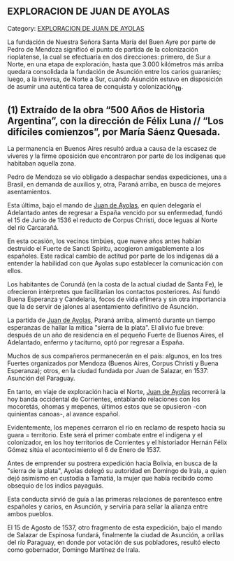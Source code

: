 ## EXPLORACION DE JUAN DE AYOLAS

Category: [EXPLORACION DE JUAN DE AYOLAS](http://descubrircorrientes.com.ar/2012/index.php/3160-historia-desde-el-origen-hasta-1814/tierra-argentina-1492-1588/exploracion-de-juan-de-ayolas)

La fundación de Nuestra Señora Santa María del Buen Ayre por parte de Pedro de Mendoza significó el punto de partida de la colonización rioplatense, la cual se efectuaría en dos direcciones: primero, de Sur a Norte, en una etapa de exploración, hasta que 3.000 kilómetros más arriba quedara consolidada la fundación de Asunción entre los carios guaraníes; luego, a la inversa, de Norte a Sur, cuando Asunción estuvo en disposición de asumir una auténtica tarea de conquista y colonización<sub><strong>(1)</strong></sub>.

## **(1)** Extraído de la obra “500 Años de Historia Argentina”, con la dirección de Félix Luna // “Los difíciles comienzos”, por María Sáenz Quesada.

La permanencia en Buenos Aires resultó ardua a causa de la escasez de víveres y la firme oposición que encontraron por parte de los indígenas que habitaban aquella zona.

Pedro de Mendoza se vio obligado a despachar sendas expediciones, una a Brasil, en demanda de auxilios y, otra, Paraná arriba, en busca de mejores asentamientos.

Esta última, bajo el mando de [Juan de Ayolas](http://descubrircorrientes.com.ar/2012/index.php/3160-historia-desde-el-origen-hasta-1814/tierra-argentina-1492-1588/index.php?option=com_content&view=category&id=2633&Itemid=519), en quien delegaría el Adelantado antes de regresar a España vencido por su enfermedad, fundó el 15 de Junio de 1536 el reducto de Corpus Christi, doce leguas al Norte del río Carcarañá.

En esta ocasión, los vecinos timbúes, que nueve años antes habían destruido el Fuerte de Sancti Spiritu, acogieron amigablemente a los españoles. Este radical cambio de actitud por parte de los indígenas dá a entender la habilidad con que Ayolas supo establecer la comunicación con ellos.

Los habitantes de Corundá (en la costa de la actual ciudad de Santa Fe), le ofrecieron intérpretes que facilitarían los contactos posteriores. Así fundó Buena Esperanza y Candelaria, focos de vida efímera y sin otra importancia que la de servir de jalones al asentamiento definitivo de Asunción.

La partida de [Juan de Ayolas](http://descubrircorrientes.com.ar/2012/index.php/3160-historia-desde-el-origen-hasta-1814/tierra-argentina-1492-1588/index.php?option=com_content&view=category&id=2633&Itemid=519), Paraná arriba, alimentó durante un tiempo esperanzas de hallar la mítica "sierra de la plata". El alivio fue breve: después de un año de residencia en el pequeño Fuerte de Buenos Aires, el Adelantado, enfermo y taciturno, optó por regresar a España.

Muchos de sus compañeros permanecerán en el país: algunos, en los tres Fuertes organizados por Mendoza (Buenos Aires, Corpus Christi y Buena Esperanza); otros, en la ciudad fundada por Juan de Salazar, en 1537: Asunción del Paraguay.

En tanto, en viaje de exploración hacia el Norte, [Juan de Ayolas](http://descubrircorrientes.com.ar/2012/index.php/3160-historia-desde-el-origen-hasta-1814/tierra-argentina-1492-1588/index.php?option=com_content&view=category&id=2633&Itemid=519) recorrerá la hoy banda occidental de Corrientes, entablando relaciones con los mocoretás, ohomas y mepenes, últimos estos que se opusieron -con quinientas canoas-, al avance español.

Evidentemente, los mepenes cerraron el río en reclamo de respeto hacia su guara = territorio. Este será el primer combate entre el indígena y el colonizador, en los hoy territorios de Corrientes y el historiador Hernán Félix Gómez sitúa el acontecimiento el 6 de Enero de 1537.

Antes de emprender su postrera expedición hacia Bolivia, en busca de la "sierra de la plata", Ayolas delegó su autoridad en Domingo de Irala, a quien dejó asimismo en custodia a Tamatiá, la mujer que había recibido como obsequio de los indios payaguás.

Esta conducta sirvió de guía a las primeras relaciones de parentesco entre españoles y carios, en Asunción, y serviría para sellar la alianza entre ambos pueblos.

El 15 de Agosto de 1537, otro fragmento de esta expedición, bajo el mando de Salazar de Espinosa fundará, finalmente la ciudad de Asunción, a orillas del río Paraguay, en donde por votación de sus pobladores, resultó electo como gobernador, Domingo Martínez de Irala.